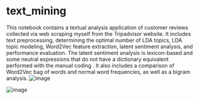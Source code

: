 # text_mining

This notebook contains a textual analysis application of customer reviews collected via web scraping myself from the Tripadvisor website. It includes text preprocessing, determining the optimal number of LDA topics, LDA topic modeling, Word2Vec feature extraction, latent sentiment analysis, and performance evaluation. The latent sentiment analysis is lexicon-based and some neutral expressions that do not have a dictionary equivalent performed with the manual coding . It also includes a comparison of Word2Vec bag of words and normal word frequencies, as well as a bigram analysis.
![image](https://github.com/dataseda/1.text_mining/assets/128044587/c9f51f9b-be8b-4e58-bf77-6c5b237dd4c9)


![image](https://github.com/dataseda/1.text_mining/assets/128044587/f93392c6-caa0-4033-b3c1-b42b06038aab)

